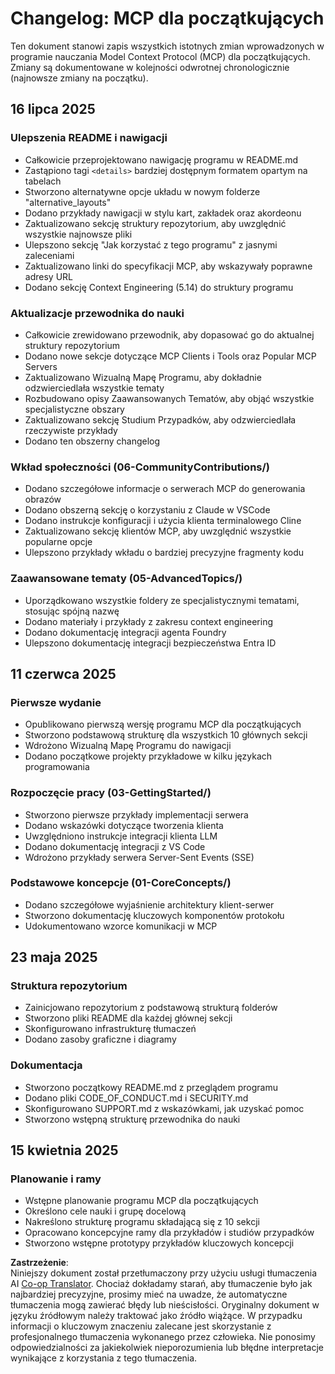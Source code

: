 <!--
CO_OP_TRANSLATOR_METADATA:
{
  "original_hash": "baf3b041e5d939c4a1d8653632cc14f1",
  "translation_date": "2025-07-16T22:55:28+00:00",
  "source_file": "changelog.md",
  "language_code": "pl"
}
-->
# Changelog: MCP dla początkujących

Ten dokument stanowi zapis wszystkich istotnych zmian wprowadzonych w programie nauczania Model Context Protocol (MCP) dla początkujących. Zmiany są dokumentowane w kolejności odwrotnej chronologicznie (najnowsze zmiany na początku).

## 16 lipca 2025

### Ulepszenia README i nawigacji
- Całkowicie przeprojektowano nawigację programu w README.md
- Zastąpiono tagi `<details>` bardziej dostępnym formatem opartym na tabelach
- Stworzono alternatywne opcje układu w nowym folderze "alternative_layouts"
- Dodano przykłady nawigacji w stylu kart, zakładek oraz akordeonu
- Zaktualizowano sekcję struktury repozytorium, aby uwzględnić wszystkie najnowsze pliki
- Ulepszono sekcję "Jak korzystać z tego programu" z jasnymi zaleceniami
- Zaktualizowano linki do specyfikacji MCP, aby wskazywały poprawne adresy URL
- Dodano sekcję Context Engineering (5.14) do struktury programu

### Aktualizacje przewodnika do nauki
- Całkowicie zrewidowano przewodnik, aby dopasować go do aktualnej struktury repozytorium
- Dodano nowe sekcje dotyczące MCP Clients i Tools oraz Popular MCP Servers
- Zaktualizowano Wizualną Mapę Programu, aby dokładnie odzwierciedlała wszystkie tematy
- Rozbudowano opisy Zaawansowanych Tematów, aby objąć wszystkie specjalistyczne obszary
- Zaktualizowano sekcję Studium Przypadków, aby odzwierciedlała rzeczywiste przykłady
- Dodano ten obszerny changelog

### Wkład społeczności (06-CommunityContributions/)
- Dodano szczegółowe informacje o serwerach MCP do generowania obrazów
- Dodano obszerną sekcję o korzystaniu z Claude w VSCode
- Dodano instrukcje konfiguracji i użycia klienta terminalowego Cline
- Zaktualizowano sekcję klientów MCP, aby uwzględnić wszystkie popularne opcje
- Ulepszono przykłady wkładu o bardziej precyzyjne fragmenty kodu

### Zaawansowane tematy (05-AdvancedTopics/)
- Uporządkowano wszystkie foldery ze specjalistycznymi tematami, stosując spójną nazwę
- Dodano materiały i przykłady z zakresu context engineering
- Dodano dokumentację integracji agenta Foundry
- Ulepszono dokumentację integracji bezpieczeństwa Entra ID

## 11 czerwca 2025

### Pierwsze wydanie
- Opublikowano pierwszą wersję programu MCP dla początkujących
- Stworzono podstawową strukturę dla wszystkich 10 głównych sekcji
- Wdrożono Wizualną Mapę Programu do nawigacji
- Dodano początkowe projekty przykładowe w kilku językach programowania

### Rozpoczęcie pracy (03-GettingStarted/)
- Stworzono pierwsze przykłady implementacji serwera
- Dodano wskazówki dotyczące tworzenia klienta
- Uwzględniono instrukcje integracji klienta LLM
- Dodano dokumentację integracji z VS Code
- Wdrożono przykłady serwera Server-Sent Events (SSE)

### Podstawowe koncepcje (01-CoreConcepts/)
- Dodano szczegółowe wyjaśnienie architektury klient-serwer
- Stworzono dokumentację kluczowych komponentów protokołu
- Udokumentowano wzorce komunikacji w MCP

## 23 maja 2025

### Struktura repozytorium
- Zainicjowano repozytorium z podstawową strukturą folderów
- Stworzono pliki README dla każdej głównej sekcji
- Skonfigurowano infrastrukturę tłumaczeń
- Dodano zasoby graficzne i diagramy

### Dokumentacja
- Stworzono początkowy README.md z przeglądem programu
- Dodano pliki CODE_OF_CONDUCT.md i SECURITY.md
- Skonfigurowano SUPPORT.md z wskazówkami, jak uzyskać pomoc
- Stworzono wstępną strukturę przewodnika do nauki

## 15 kwietnia 2025

### Planowanie i ramy
- Wstępne planowanie programu MCP dla początkujących
- Określono cele nauki i grupę docelową
- Nakreślono strukturę programu składającą się z 10 sekcji
- Opracowano koncepcyjne ramy dla przykładów i studiów przypadków
- Stworzono wstępne prototypy przykładów kluczowych koncepcji

**Zastrzeżenie**:  
Niniejszy dokument został przetłumaczony przy użyciu usługi tłumaczenia AI [Co-op Translator](https://github.com/Azure/co-op-translator). Chociaż dokładamy starań, aby tłumaczenie było jak najbardziej precyzyjne, prosimy mieć na uwadze, że automatyczne tłumaczenia mogą zawierać błędy lub nieścisłości. Oryginalny dokument w języku źródłowym należy traktować jako źródło wiążące. W przypadku informacji o kluczowym znaczeniu zalecane jest skorzystanie z profesjonalnego tłumaczenia wykonanego przez człowieka. Nie ponosimy odpowiedzialności za jakiekolwiek nieporozumienia lub błędne interpretacje wynikające z korzystania z tego tłumaczenia.